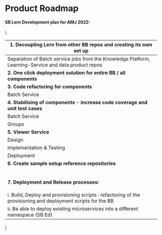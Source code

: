 # Product Roadmap

#### SB Lern Development plan for AMJ 2022:



\


| **1. Decoupling Lern from other BB repos and creating its own set up**                                        |
| ------------------------------------------------------------------------------------------------------------- |
| Separation of Batch service jobs from the Knowledge Platform, Learning-Service and data product repos         |
| **2. One click deployment solution for entire BB / all components**                                           |
| **3. Code refactoring for components**                                                                        |
| Batch Service                                                                                                 |
| **4. Stabilising of components - increase code coverage and unit test cases**                                 |
| Batch Service                                                                                                 |
| Groups                                                                                                        |
| **5. Viewer Service**                                                                                         |
| Design                                                                                                        |
| Implementation & Testing                                                                                      |
| Deployment                                                                                                    |
| **6. Create sample setup reference repositories**                                                             |
| <p><strong></strong><br><strong>7. Deployment and Release processes:</strong></p>                             |
| i. Build, Deploy and provisioning scripts : refactoring of the provisioning and deployment scripts for the BB |
| ii. Be able to deploy existing microservices into a different namespace (SB Ed)                               |

####

\
